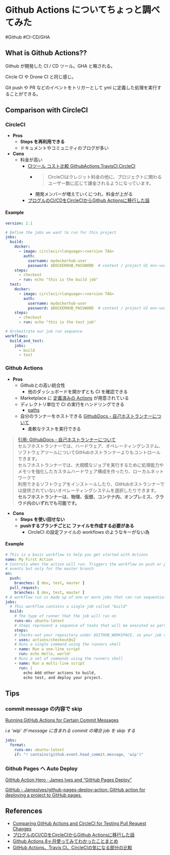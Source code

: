 # Github Actions についてちょっと調べてみた

#Github #CI-CD/GHA

## What is Github Actions??

Github が開発した CI / CD ツール。GHA と略される。

Circle CI や Drone CI と同じ感じ。

Git push や PR などのイベントをトリガーとして yml に定義した処理を実行することができる。

## Comparison with CircleCI

### CircleCI

* **Pros**
	* **Steps を再利用できる**
	* ドキュメントやコミュニティのブログが多い
* **Cons**
	* 料金が高い
		* [CIツール コスト比較 GithubActions,TravisCI,CircleCI](https://chariosan.com/2020/07/19/comparison_ci_tool_cost/#GithubActions)
			* > CircleCIはクレジット料金の他に、プロジェクトに関わるユーザー数に応じて課金されるようになっています。
			* 開発メンバーが増えていくにつれ、料金が上がる
		* [プログルのCI/CDをCircleCIからGithub Actionsに移行した話](https://techblog.code.or.jp/entry/2020/04/14/183000)

#### Example

```yaml
version: 2.1

# Define the jobs we want to run for this project
jobs:
  build:
    docker:
      - image: circleci/<language>:<version TAG>
        auth:
          username: mydockerhub-user
          password: $DOCKERHUB_PASSWORD  # context / project UI env-var reference
    steps:
      - checkout
      - run: echo "this is the build job"
  test:
    docker:
      - image: circleci/<language>:<version TAG>
        auth:
          username: mydockerhub-user
          password: $DOCKERHUB_PASSWORD  # context / project UI env-var reference
    steps:
      - checkout
      - run: echo "this is the test job"

# Orchestrate our job run sequence
workflows:
  build_and_test:
    jobs:
      - build
      - test
```

### Github Actions

* **Pros**
	* Githubとの高い統合性
		* 他のダッシュボードを開かずとも CI を確認できる
	* Marketplace に [定義済みの Actions](https://github.com/marketplace?type=actions) が用意されている
	* ディレクトリ単位で CI の実行をハンドリングできる
		* [paths](https://docs.github.com/ja/free-pro-team@latest/actions/reference/workflow-syntax-for-github-actions#onpushpull_requestpaths)
	* 自分のランナーをホストできる [GithubDocs - 自己ホストランナーについて](https://docs.github.com/ja/free-pro-team@latest/actions/hosting-your-own-runners)
		* 柔軟なテストを実行できる
> [引用: GithubDocs - 自己ホストランナーについて](https://docs.github.com/ja/free-pro-team@latest/actions/hosting-your-own-runners/about-self-hosted-runners#%E8%87%AA%E5%B7%B1%E3%83%9B%E3%82%B9%E3%83%88%E3%83%A9%E3%83%B3%E3%83%8A%E3%83%BC%E3%81%AB%E3%81%A4%E3%81%84%E3%81%A6)   
> セルフホストランナーでは、ハードウェア、オペレーティングシステム、ソフトウェアツールについてGitHubホストランナーよりもコントロールできます。  
> セルフホストランナーでは、大規模なジョブを実行するために処理能力やメモリを強化したカスタムハードウェア構成を作ったり、ローカルネットワークで  
> 利用できるソフトウェアをインストールしたり、GitHubホストランナーでは提供されていないオペレーティングシステムを選択したりできます。  
> **セルフホストランナーは、物理、仮想、コンテナ内、オンプレミス、クラウド内のいずれでも可能です。**  

* **Cons**
	* **Steps を使い回せない**
	* **pushするブランチごとに  ファイルを作成する必要がある**
		* CircleCI の設定ファイルの workflows のようなキーがない為

#### Example

```yaml
# This is a basic workflow to help you get started with Actions
name: My First Action
# Controls when the action will run. Triggers the workflow on push or pull request
# events but only for the master branch
on:
  push:
    branches: [ dev, test, master ]
  pull_request:
    branches: [ dev, test, master ]
# A workflow run is made up of one or more jobs that can run sequentially or in parallel
jobs:
  # This workflow contains a single job called "build"
  build:
    # The type of runner that the job will run on
    runs-on: ubuntu-latest
    # Steps represent a sequence of tasks that will be executed as part of the job
    steps:
    # Checks-out your repository under $GITHUB_WORKSPACE, so your job can access it
    - uses: actions/checkout@v2
    # Runs a single command using the runners shell
    - name: Run a one-line script
      run: echo Hello, world!
    # Runs a set of commands using the runners shell
    - name: Run a multi-line script
      run: |
        echo Add other actions to build,
        echo test, and deploy your project.
```

## Tips

### commit message の内容で skip

[Running GitHub Actions for Certain Commit Messages](https://ryangjchandler.co.uk/articles/running-github-actions-for-certain-commit-messages)

_i.e ‘wip’ が message に含まれる commit の場合 job を skip する_

```yaml
jobs:
  format:
    runs-on: ubuntu-latest
    if: "! contains(github.event.head_commit.message, 'wip')"
```

### Github Pages へ Auto Deploy

[GitHub Action Hero · James Ives and “GitHub Pages Deploy”](https://github.blog/2020-09-25-github-action-hero-james-ives-and-github-pages-deploy/)

[GitHub - JamesIves/github-pages-deploy-action: GitHub action for deploying a project to GitHub pages.](https://github.com/JamesIves/github-pages-deploy-action)

## References

* [Comparing GitHub Actions and CircleCI for Testing Pull Request Changes](https://blogs.vmware.com/opensource/2020/04/02/ci-tests-tools/)
* [プログルのCI/CDをCircleCIからGithub Actionsに移行した話](https://techblog.code.or.jp/entry/2020/04/14/183000)
* [Github Actions 8ヶ月使ってみてわかったことまとめ](https://qiita.com/bigwheel/items/2ab7deb237122db2fb8d)
* [GitHub Actions、Travis CI、CircleCIの気になる部分の比較](https://qiita.com/reireias/items/04b167fed442bca05de1)